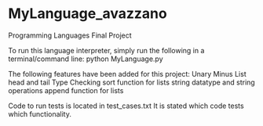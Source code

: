 # MyLanguage_avazzano
Programming Languages Final Project

To run this language interpreter, simply run the following in a terminal/command line:
python MyLanguage.py


The following features have been added for this project:
Unary Minus
List head and tail
Type Checking
sort function for lists
string datatype and string operations
append function for lists


Code to run tests is located in test_cases.txt
It is stated which code tests which functionality.